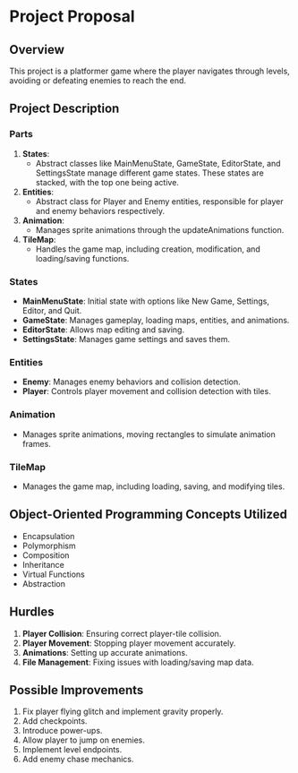 # Project Proposal

## Overview
This project is a platformer game where the player navigates through levels, avoiding or defeating enemies to reach the end.

## Project Description

### Parts
1. **States**: 
   - Abstract classes like MainMenuState, GameState, EditorState, and SettingsState manage different game states. These states are stacked, with the top one being active.
2. **Entities**: 
   - Abstract class for Player and Enemy entities, responsible for player and enemy behaviors respectively.
3. **Animation**: 
   - Manages sprite animations through the updateAnimations function.
4. **TileMap**: 
   - Handles the game map, including creation, modification, and loading/saving functions.

### States
- **MainMenuState**: Initial state with options like New Game, Settings, Editor, and Quit.
- **GameState**: Manages gameplay, loading maps, entities, and animations.
- **EditorState**: Allows map editing and saving.
- **SettingsState**: Manages game settings and saves them.

### Entities
- **Enemy**: Manages enemy behaviors and collision detection.
- **Player**: Controls player movement and collision detection with tiles.

### Animation
- Manages sprite animations, moving rectangles to simulate animation frames.

### TileMap
- Manages the game map, including loading, saving, and modifying tiles.

## Object-Oriented Programming Concepts Utilized
- Encapsulation
- Polymorphism
- Composition
- Inheritance
- Virtual Functions
- Abstraction

## Hurdles
1. **Player Collision**: Ensuring correct player-tile collision.
2. **Player Movement**: Stopping player movement accurately.
3. **Animations**: Setting up accurate animations.
4. **File Management**: Fixing issues with loading/saving map data.

## Possible Improvements
1. Fix player flying glitch and implement gravity properly.
2. Add checkpoints.
3. Introduce power-ups.
4. Allow player to jump on enemies.
5. Implement level endpoints.
6. Add enemy chase mechanics.
